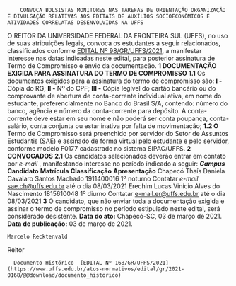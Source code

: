         CONVOCA BOLSISTAS MONITORES NAS TAREFAS DE ORIENTAÇÃO ORGANIZAÇÃO E DIVULGAÇÃO RELATIVAS AOS EDITAIS DE AUXÍLIOS SOCIOECONÔMICOS E ATIVIDADES CORRELATAS DESENVOLVIDAS NA UFFS  

 O REITOR DA UNIVERSIDADE FEDERAL DA FRONTEIRA SUL (UFFS), no uso de suas atribuições legais, convoca os estudantes a seguir relacionados, classificados conforme [EDITAL Nº 98/GR/UFFS/2021](https://www.uffs.edu.br/atos-normativos/edital/gr/2021-0098), a manifestar interesse nas datas indicadas neste edital, para posterior assinatura de Termo de Compromisso e envio da documentação.  **1 DOCUMENTAÇÃO EXIGIDA PARA ASSINATURA DO TERMO DE COMPROMISSO** **1.1**  Os documentos exigidos para a assinatura do termo de compromisso são: **I -**  Cópia do RG; **II -**  Nº do CPF; **III -**  Cópia legível do cartão bancário ou do comprovante de abertura de conta-corrente individual ativa, em nome do estudante, preferencialmente no Banco do Brasil S/A, contendo: número do banco, agência e número da conta-corrente para depósito. A conta-corrente deve estar em seu nome e não poderá ser conta poupança, conta-salário, conta conjunta ou estar inativa por falta de movimentação; **1.2 O**  Termo de Compromisso será preenchido por servidor do Setor de Assuntos Estudantis (SAE) e assinado de forma virtual pelo estudante e pelo servidor, conforme modelo F0177 cadastrado no sistema SIPAC/UFFS.  **2 CONVOCADOS** **2.1**  Os candidatos selecionados deverão entrar em contato por *e-mail* , manifestando interesse no período indicado a seguir:      ***Campus***    **Candidato**   **Matrícula**   **Classificação**   **Apresentação**     Chapecó   Thaís Daniela Cavalaro Santos Machado   1911400016   1º noturno   Contatar *e-mail*  sae.ch@uffs.edu.br até o dia 08/03/2021     Erechim   Lucas Vinício Alves do Nascimento   1815610048   1º diurno   Contatar e-mail.er@uffs.edu.br até o dia 08/03/2021       **3**  O candidato, que não enviar toda a documentação exigida e assinar o termo de compromisso no período estipulado neste edital, será considerado desistente.      **Data do ato:** Chapecó-SC, 03 de março de 2021.   
 **Data de publicação:**  03 de março de 2021. 

    Marcelo Recktenvald   
 Reitor 

      Documento Histórico  [EDITAL Nº 168/GR/UFFS/2021](https://www.uffs.edu.br/atos-normativos/edital/gr/2021-0168/@@download/documento_historico)     
      